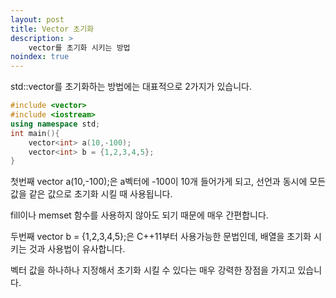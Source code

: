 ```yaml
---
layout: post
title: Vector 초기화
description: >
    vector를 초기화 시키는 방법
noindex: true
---
```


std::vector를 초기화하는 방법에는 대표적으로 2가지가 있습니다.

```c++
#include <vector>
#include <iostream>
using namespace std;
int main(){
    vector<int> a(10,-100);
    vector<int> b = {1,2,3,4,5};
}
```

첫번째 vector<int> a(10,-100);은 a벡터에 -100이 10개 들어가게 되고, 선언과 동시에 모든 값을 같은 값으로 초기화 시킬 때 사용됩니다.

fill이나 memset 함수를 사용하지 않아도 되기 때문에 매우 간편합니다.

두번째 vector<int> b = {1,2,3,4,5};은 C++11부터 사용가능한 문법인데, 배열을 초기화 시키는 것과 사용법이 유사합니다.

벡터 값을 하나하나 지정해서 초기화 시킬 수 있다는 매우 강력한 장점을 가지고 있습니다.